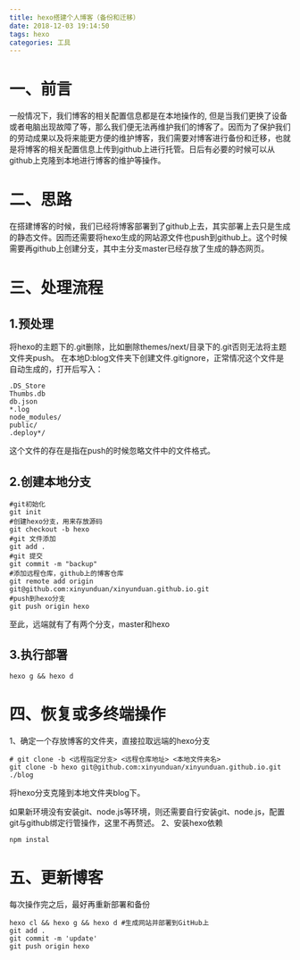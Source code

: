 ```yaml
---
title: hexo搭建个人博客（备份和迁移）
date: 2018-12-03 19:14:50
tags: hexo
categories: 工具
---
```


# 一、前言
一般情况下，我们博客的相关配置信息都是在本地操作的, 但是当我们更换了设备或者电脑出现故障了等，那么我们便无法再维护我们的博客了。因而为了保护我们的劳动成果以及将来能更方便的维护博客，我们需要对博客进行备份和迁移，也就是将博客的相关配置信息上传到github上进行托管。日后有必要的时候可以从github上克隆到本地进行博客的维护等操作。
<!-- more --> 
# 二、思路
在搭建博客的时候，我们已经将博客部署到了github上去，其实部署上去只是生成的静态文件。因而还需要将hexo生成的网站源文件也push到github上。这个时候需要再github上创建分支，其中主分支master已经存放了生成的静态网页。
# 三、处理流程
## 1.预处理
将hexo的主题下的.git删除，比如删除themes/next/目录下的.git否则无法将主题文件夹push。
在本地D:blog文件夹下创建文件.gitignore，正常情况这个文件是自动生成的，打开后写入：
```
.DS_Store
Thumbs.db
db.json
*.log
node_modules/
public/
.deploy*/
```
这个文件的存在是指在push的时候忽略文件中的文件格式。
## 2.创建本地分支
```
#git初始化
git init
#创建hexo分支，用来存放源码
git checkout -b hexo
#git 文件添加
git add .
#git 提交
git commit -m "backup"
#添加远程仓库，github上的博客仓库
git remote add origin git@github.com:xinyunduan/xinyunduan.github.io.git
#push到hexo分支
git push origin hexo
```
至此，远端就有了有两个分支，master和hexo
## 3.执行部署
```
hexo g && hexo d
```
# 四、恢复或多终端操作
1、确定一个存放博客的文件夹，直接拉取远端的hexo分支
```
# git clone -b <远程指定分支> <远程仓库地址> <本地文件夹名>
git clone -b hexo git@github.com:xinyunduan/xinyunduan.github.io.git ./blog
```
将hexo分支克隆到本地文件夹blog下。

如果新环境没有安装git、node.js等环境，则还需要自行安装git、node.js，配置git与github绑定行管操作，这里不再赘述。
2、安装hexo依赖
```
npm instal
```
# 五、更新博客
每次操作完之后，最好再重新部署和备份
```
hexo cl && hexo g && hexo d #生成网站并部署到GitHub上
git add .
git commit -m 'update'
git push origin hexo
```



